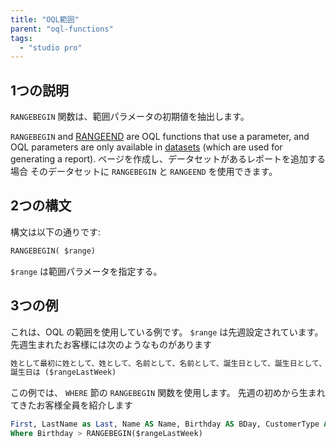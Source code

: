 ```yaml
---
title: "OQL範囲"
parent: "oql-functions"
tags:
  - "studio pro"
---
```


## 1つの説明

`RANGEBEGIN` 関数は、範囲パラメータの初期値を抽出します。

`RANGEBEGIN` and [RANGEEND](oql-rangeend) are OQL functions that use a parameter, and OQL parameters are only available in [datasets](data-sets) (which are used for generating a report). ページを作成し、データセットがあるレポートを追加する場合 そのデータセットに `RANGEBEGIN` と `RANGEEND` を使用できます。

## 2つの構文

構文は以下の通りです:

```sql
RANGEBEGIN( $range)
```

`$range` は範囲パラメータを指定する。

## 3つの例

これは、OQL の範囲を使用している例です。 `$range` は先週設定されています。 先週生まれたお客様には次のようなものがあります

```sql
姓として最初に姓として、姓として、名前として、名前として、誕生日として、誕生日として、お客様として、FROMセールスを入力してください。
誕生日は ($rangeLastWeek)
```

この例では、 `WHERE` 節の `RANGEBEGIN` 関数を使用します。 先週の初めから生まれてきたお客様全員を紹介します

```sql
First, LastName as Last, Name AS Name, Birthday AS BDay, CustomerType AS Type FROM Sales.Customer
Where Birthday > RANGEBEGIN($rangeLastWeek)
```
